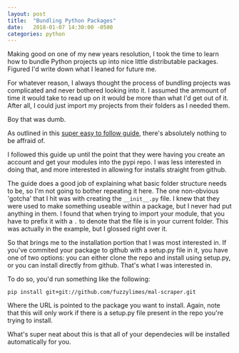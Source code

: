 ```yaml
---
layout: post
title:  "Bundling Python Packages"
date:   2018-01-07 14:30:00 -0500
categories: python
---
```

Making good on one of my new years resolution, I took the time to learn how to bundle Python projects up into nice little distributable packages. Figured I'd write down what I leaned for future me.

For whatever reason, I always thought the process of bundling projects was complicated and never bothered looking into it. I assumed the ammount of time it would take to read up on it would be more than what I'd get out of it. After all, I could just import my projects from their folders as I needed them.

Boy that was dumb.

As outlined in this [super easy to follow guide](http://python-packaging.readthedocs.io/en/latest/minimal.html), there's absolutely nothing to be affraid of.

I followed this guide up until the point that they were having you create an account and get your modules into the pypi repo. I was less interested in doing that, and more interested in allowing for installs straight from github.

The guide does a good job of explaining what basic folder structure needs to be, so I'm not going to bother repeating it here. The one non-obvious 'gotcha' that I hit was with creating the `__init__.py` file. I knew that they were used to make something useable within a package, but I never had put anything in them. I found that when trying to import your module, that you have to prefix it with a `.` to denote that the file is in your current folder. This was actually in the example, but I glossed right over it.

So that brings me to the installation portion that I was most interested in. If you've commited your package to github with a setup.py file in it, you have one of two options: you can either clone the repo and install using setup.py, or you can install directly from github. That's what I was interested in.

To do so, you'd run something like the following:

`pip install git+git://github.com/fuzzylimes/mal-scraper.git`

Where the URL is pointed to the package you want to install. Again, note that this will only work if there is a setup.py file present in the repo you're trying to install.

What's super neat about this is that all of your dependecies will be installed automatically for you.